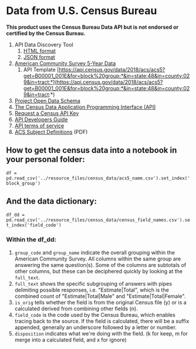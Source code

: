 # Data from U.S. Census Bureau

**This product uses the Census Bureau Data API but is not endorsed or certified by the Census Bureau.**

1. API Data Discovery Tool
    1. [HTML format](https://api.census.gov/data.html)
    1. [JSON format](https://api.census.gov/data.json)
1. [American Community Survey 5-Year Data](https://www.census.gov/data/developers/data-sets/acs-5year.html)
    1. API Template [https://api.census.gov/data/2018/acs/acs5?get=B00001_001E&for=block%20group:*&in=state:48&in=county:029&in=tract:*](https://api.census.gov/data/2018/acs/acs5?get=B00001_001E&for=block%20group:*&in=state:48&in=county:029&in=tract:*)
1. [Project Open Data Schema](https://project-open-data.cio.gov/schema/)
1. [The Census Data Application Programming Interface (API)](www.census.gov/data/developers/updates/new-discovery-tool.html)
1. [Request a Census API Key](http://api.census.gov/data/key_signup.html)
1. [API Developers Guide](https://www.census.gov/data/developers/guidance/api-user-guide.html)
1. [API terms of service](https://www.census.gov/data/developers/about/terms-of-service.html)
1. [ACS Subject Definitions](https://www2.census.gov/programs-surveys/acs/tech_docs/subject_definitions/2018_ACSSubjectDefinitions.pdf?#) (PDF)

## How to get the census data into a notebook in your personal folder:
`df = pd.read_csv('../resource_files/census_data/acs5_name.csv').set_index('block_group')`
## And the data dictionary:
`df_dd = pd.read_csv('../resource_files/census_data/census_field_names.csv').set_index('field_code')`
### Within the df_dd:
1. `group_code` and `group_name` indicate the overall grouping within the American Community Survey. All columns within the same group are answering the same question(s). Some of the columns are subtotals of other columns, but these can be deciphered quickly by looking at the `full_text`.
1. `full_text` shows the specific subgrouping of answers with pipes delimiting possible responses, i.e. "Estimate|Total", which is the combined count of "Estimate|Total|Male" and "Estimate|Total|Female".
1. `is_orig` tells whether the field is from the original Census file (y) or is a calculated derived from combining other fields (n).
1. `field_code` is the code used by the Census Bureau, which enables tracing back to the source. If the field is calculated, there will be a suffix appended, generally an underscore followed by a letter or number.
1. `disposition` indicates what we're doing with the field. (k for keep, m for merge into a calculated field, and x for ignore)